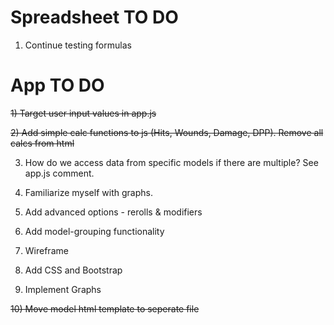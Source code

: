 # Spreadsheet TO DO
  1) Continue testing formulas

# App TO DO
  ~~1) Target user input values in app.js~~

  ~~2) Add simple calc functions to js (Hits, Wounds, Damage, DPP). Remove all calcs from html~~

  3) How do we access data from specific models if there are multiple? See app.js comment.

  4) Familiarize myself with graphs.

  5) Add advanced options - rerolls & modifiers

  6) Add model-grouping functionality

  7) Wireframe

  8) Add CSS and Bootstrap

  9) Implement Graphs
  
  ~~10) Move model html template to seperate file~~ 

